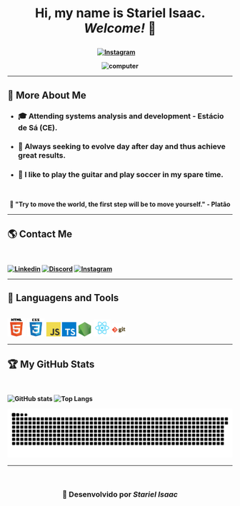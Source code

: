 # <p align="center"> Hi, my name is <strong>Stariel Isaac<strong>. <em>Welcome!</em> 💜 </p>

  
  <p align="center"> 
  <a href=""><img src="https://visitor-badge.laobi.icu/badge?page_id=StarielIsaac" alt="Instagram" width="90"/></a> &nbsp;
  <a href=""><img src="https://img.shields.io/github/followers/StarielIsaac?label=Follow&style=social" alt="" width="100"/></a> &nbsp;
  <p align="center"> 
     
<p align="center">
  <img src="https://user-images.githubusercontent.com/94204429/143463195-d67b5b34-c76a-439f-9616-04f8d9850779.png" alt="computer"> 
</p>

---

## 🎯 More About Me

* ### 🎓 Attending systems analysis and development - Estácio de Sá (CE).
* ### 📌 Always seeking to evolve day after day and thus achieve great results. 
* ### 👾 I like to play the guitar and play soccer in my spare time.
  <br>
<p align="center"> 
🌱 "Try to move the world, the first step will be to move yourself." - Platão
<p align="center"> 
  
---

## 🌎 Contact Me 
<br>  

  [![Linkedin](https://img.shields.io/badge/LinkedIn-0077B5?style=for-the-badge&logo=linkedin&logoColor=white)](https://www.linkedin.com/in/stariel-isaac-oliveira-fernandes-2609191ba/)
 [![Discord](https://img.shields.io/badge/Discord-E4405F?style=for-the-badge&logo=Discord&logoColor=white)](https://discord.com/channels/Stariel#2734)
 [![Instagram](https://img.shields.io/badge/Instagram-D14836?style=for-the-badge&logo=gmail&logoColor=white)](https://www.instagram.com/stariel_isaac/)
 
---

## 🥇 Languagens and Tools
  <br>
 <code><img height="40" src="https://raw.githubusercontent.com/github/explore/80688e429a7d4ef2fca1e82350fe8e3517d3494d/topics/html/html.png" alt="HTML5"/></code>
 <code><img height="40" src="https://raw.githubusercontent.com/github/explore/80688e429a7d4ef2fca1e82350fe8e3517d3494d/topics/css/css.png" alt="CSS"/></code>
 <code><img height="32" src="https://raw.githubusercontent.com/github/explore/80688e429a7d4ef2fca1e82350fe8e3517d3494d/topics/javascript/javascript.png" alt="Javascript"/></code>
 <code><img height="32"  src="https://raw.githubusercontent.com/github/explore/80688e429a7d4ef2fca1e82350fe8e3517d3494d/topics/typescript/typescript.png" alt="Typescript"/></code>
  <code><img height="32" src="https://raw.githubusercontent.com/github/explore/80688e429a7d4ef2fca1e82350fe8e3517d3494d/topics/nodejs/nodejs.png" alt="Nodejs"/></code>
  <code><img height="38" src="https://raw.githubusercontent.com/github/explore/80688e429a7d4ef2fca1e82350fe8e3517d3494d/topics/react/react.png" alt="React"/></code>
  <code><img height="30" src="https://raw.githubusercontent.com/github/explore/80688e429a7d4ef2fca1e82350fe8e3517d3494d/topics/git/git.png"></code>
  
---

## 🏆 My GitHub Stats
  <br>
  
![GitHub stats](https://github-readme-stats.vercel.app/api?username=StarielIsaac&show_icons=true&theme=tokyonight)
![Top Langs](https://github-readme-stats.vercel.app/api/top-langs/?username=starielIsaac&theme=tokyonight)
  
<div align="left" style="display: inline_block"> 
  
  ![Snake animation](https://github.com/pauloabraao/pauloabraao/blob/output/github-contribution-grid-snake.svg)

---
<br>
<h3><p align="center">
  📌 Desenvolvido por <em><strong>Stariel Isaac<strong><em>
</p></h3>

